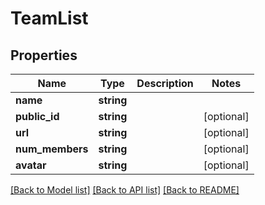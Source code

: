 # TeamList

## Properties
Name | Type | Description | Notes
------------ | ------------- | ------------- | -------------
**name** | **string** |  | 
**public_id** | **string** |  | [optional] 
**url** | **string** |  | [optional] 
**num_members** | **string** |  | [optional] 
**avatar** | **string** |  | [optional] 

[[Back to Model list]](../../README.md#documentation-for-models) [[Back to API list]](../../README.md#documentation-for-api-endpoints) [[Back to README]](../../README.md)

